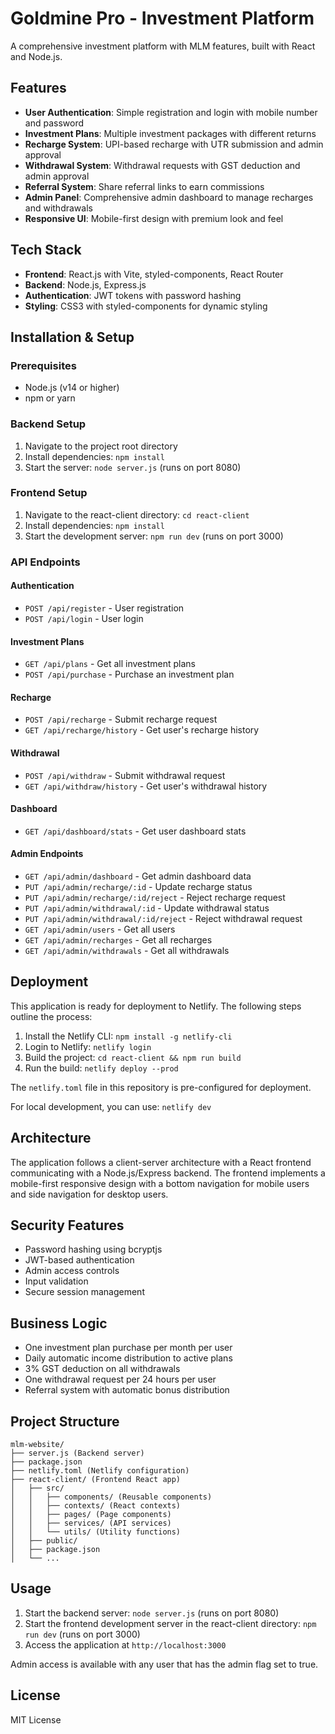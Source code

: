 # Goldmine Pro - Investment Platform

A comprehensive investment platform with MLM features, built with React and Node.js.

## Features

- **User Authentication**: Simple registration and login with mobile number and password
- **Investment Plans**: Multiple investment packages with different returns
- **Recharge System**: UPI-based recharge with UTR submission and admin approval
- **Withdrawal System**: Withdrawal requests with GST deduction and admin approval
- **Referral System**: Share referral links to earn commissions
- **Admin Panel**: Comprehensive admin dashboard to manage recharges and withdrawals
- **Responsive UI**: Mobile-first design with premium look and feel

## Tech Stack

- **Frontend**: React.js with Vite, styled-components, React Router
- **Backend**: Node.js, Express.js
- **Authentication**: JWT tokens with password hashing
- **Styling**: CSS3 with styled-components for dynamic styling

## Installation & Setup

### Prerequisites

- Node.js (v14 or higher)
- npm or yarn

### Backend Setup

1. Navigate to the project root directory
2. Install dependencies: `npm install`
3. Start the server: `node server.js` (runs on port 8080)

### Frontend Setup

1. Navigate to the react-client directory: `cd react-client`
2. Install dependencies: `npm install`
3. Start the development server: `npm run dev` (runs on port 3000)

### API Endpoints

#### Authentication
- `POST /api/register` - User registration
- `POST /api/login` - User login

#### Investment Plans
- `GET /api/plans` - Get all investment plans
- `POST /api/purchase` - Purchase an investment plan

#### Recharge
- `POST /api/recharge` - Submit recharge request
- `GET /api/recharge/history` - Get user's recharge history

#### Withdrawal
- `POST /api/withdraw` - Submit withdrawal request
- `GET /api/withdraw/history` - Get user's withdrawal history

#### Dashboard
- `GET /api/dashboard/stats` - Get user dashboard stats

#### Admin Endpoints
- `GET /api/admin/dashboard` - Get admin dashboard data
- `PUT /api/admin/recharge/:id` - Update recharge status
- `PUT /api/admin/recharge/:id/reject` - Reject recharge request
- `PUT /api/admin/withdrawal/:id` - Update withdrawal status
- `PUT /api/admin/withdrawal/:id/reject` - Reject withdrawal request
- `GET /api/admin/users` - Get all users
- `GET /api/admin/recharges` - Get all recharges
- `GET /api/admin/withdrawals` - Get all withdrawals

## Deployment

This application is ready for deployment to Netlify. The following steps outline the process:

1. Install the Netlify CLI: `npm install -g netlify-cli`
2. Login to Netlify: `netlify login`
3. Build the project: `cd react-client && npm run build`
4. Run the build: `netlify deploy --prod`

The `netlify.toml` file in this repository is pre-configured for deployment.

For local development, you can use: `netlify dev`

## Architecture

The application follows a client-server architecture with a React frontend communicating with a Node.js/Express backend. The frontend implements a mobile-first responsive design with a bottom navigation for mobile users and side navigation for desktop users.

## Security Features

- Password hashing using bcryptjs
- JWT-based authentication
- Admin access controls
- Input validation
- Secure session management

## Business Logic

- One investment plan purchase per month per user
- Daily automatic income distribution to active plans
- 3% GST deduction on all withdrawals
- One withdrawal request per 24 hours per user
- Referral system with automatic bonus distribution

## Project Structure

```
mlm-website/
├── server.js (Backend server)
├── package.json
├── netlify.toml (Netlify configuration)
├── react-client/ (Frontend React app)
│   ├── src/
│   │   ├── components/ (Reusable components)
│   │   ├── contexts/ (React contexts)
│   │   ├── pages/ (Page components)
│   │   ├── services/ (API services)
│   │   └── utils/ (Utility functions)
│   ├── public/
│   ├── package.json
│   └── ...
```

## Usage

1. Start the backend server: `node server.js` (runs on port 8080)
2. Start the frontend development server in the react-client directory: `npm run dev` (runs on port 3000)
3. Access the application at `http://localhost:3000`

Admin access is available with any user that has the admin flag set to true.

## License

MIT License